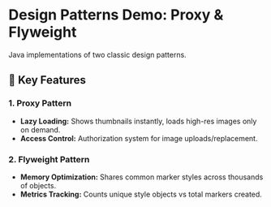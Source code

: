 # Design Patterns Demo: Proxy & Flyweight

Java implementations of two classic design patterns.

## 🚀 Key Features

### 1. Proxy Pattern
- **Lazy Loading:** Shows thumbnails instantly, loads high-res images only on demand.
- **Access Control:** Authorization system for image uploads/replacement.

### 2. Flyweight Pattern
- **Memory Optimization:** Shares common marker styles across thousands of objects.
- **Metrics Tracking:** Counts unique style objects vs total markers created.
